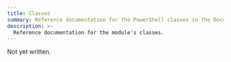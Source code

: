 ```yaml
---
title: Classes
summary: Reference documentation for the PowerShell classes in the Documentarian.MicrosoftDocs module.
description: >-
  Reference documentation for the module's classes.
---
```


Not yet written.
